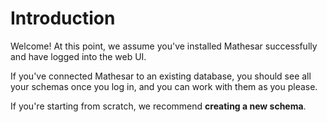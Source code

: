 # Introduction

Welcome! At this point, we assume you've installed Mathesar successfully and have logged into the web UI.

If you've connected Mathesar to an existing database, you should see all your schemas once you log in, and you can work with them as you please.

If you're starting from scratch, we recommend **creating a new schema**.
